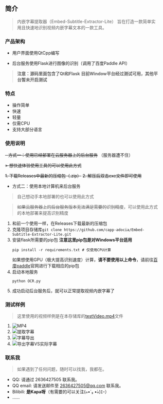 ## 简介
> 内嵌字幕提取器（Embed-Subtitle-Extractor-Lite） 旨在打造一款简单实用且快速地识别视频内嵌字幕文本的一款工具。

### 产品架构
- 用户界面使用QtCpp编写

- 后台服务使用Flask进行图像的识别（调用了百度Paddle API）

> **注意：源码里面包含了Qt和Flask**
> **目前Window平台经过测试可用，其他平台暂未开启测试**

### 特点
- 操作简单
- 快速
- 轻量
- 仅需CPU
- 支持大部分语言

### 使用说明

~~- 方式一：使用已经部署在云服务器上的后台服务~~ （服务器遭不住）

~~> 想快速体验使用工具的可以使用此方式~~

  ~~1. 下载Releases中最新的压缩包（.zip）~~
  ~~2. 解压后双击exe文件即可使用~~

- 方式二：使用本地计算机来后台服务

> 自己想动手本地部署的也可以使用此方式

> ~~如果云服务器上的后台服务版本无法满足需要的识别精度~~，可以使用此方式的本地部署来提高识别精度

   1. 和前一个使用一样，在Releases下载最新的压缩包
   2. 克隆项目存储库`git clone https://github.com/capp-adocia/Embed-Subtitle-Extractor-Lite.git`
   3. 安装flask所需要的pip包
      **注意这里pip包是对Windows平台适用**
      ```
      pip install -r requirements.txt # 仅使用CPU计算
      ```
      如果想使用GPU（极大提高识别速度）计算，**请不要使用以上命令**，请前往[百度paddle](https://www.paddlepaddle.org.cn/)官网进行下载相应的pip包
   4. 启动本地服务
      ```
      python OCR.py
      ```
   5. 成功启动后台服务后，就可以正常提取视频内嵌字幕了

### 测试样例
> 这里使用的视频样例是在本存储库的[testVideo.mp4](ExtractSubtitle/Video)文件

1. ![MP4](/Image/MP4.png)
2. ![提取字幕](/Image/ExtractSubtitle.png)
3. ![字幕导出](/Image/SubtitleExPort.png)
4. ![导出字幕VS实际字幕](/Image/ExportVSActal.png)

### 联系我

> 如果遇到了任何问题，随时可以找我，我都在。

-  QQ: 请通过 2636427505 联系我。
-  QQ email: 请发送邮件至 [2636427505@qq.com](https://mail.qq.com/) 联系我。
-  Bilibili: **是Kapa呀**（有需要的可以关注(๑•́ ₃ •̀๑)ｴｰ）
-  ......

